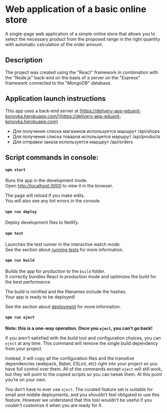 # Web application of a basic online store

A single-page web application of a simple online store that allows you to select
the necessary product from the proposed range in the right quantity with
automatic calculation of the order amount.

## Description

The project was created using the "React" framework in combination with the
"Node.js" back-end on the basis of a server on the "Express" framework connected
to the "MongoDB" database.

## Application launch instructions

This app uses a back-end server at
[https://delivery-app-eduard-konovka.herokuapp.com/](https://delivery-app-eduard-konovka.herokuapp.com)

- Для получения списка магазинов используется маршрут /api/shops
- Для получения списка товаров используется маршрут /api/products
- Для отправки заказа используется маршрут /api/orders

## Script commands in console:

#### `npm start`

Runs the app in the development mode.\
Open [http://localhost:3000](http://localhost:3000) to view it in the browser.

The page will reload if you make edits.\
You will also see any lint errors in the console.

#### `npm run deploy`

Deploy development files to Netlify.

#### `npm test`

Launches the test runner in the interactive watch mode.\
See the section about [running tests](https://facebook.github.io/create-react-app/docs/running-tests)
for more information.

#### `npm run build`

Builds the app for production to the `build` folder.\
It correctly bundles React in production mode and optimizes the build for the best
performance.

The build is minified and the filenames include the hashes.\
Your app is ready to be deployed!

See the section about
[deployment](https://facebook.github.io/create-react-app/docs/deployment) for
more information.

#### `npm run eject`

**Note: this is a one-way operation. Once you `eject`, you can’t go back!**

If you aren’t satisfied with the build tool and configuration choices, you can
`eject` at any time. This command will remove the single build dependency from
your project.

Instead, it will copy all the configuration files and the transitive
dependencies (webpack, Babel, ESLint, etc) right into your project so you have
full control over them. All of the commands except `eject` will still work, but
they will point to the copied scripts so you can tweak them. At this point
you’re on your own.

You don’t have to ever use `eject`. The curated feature set is suitable for
small and middle deployments, and you shouldn’t feel obligated to use this
feature. However we understand that this tool wouldn’t be useful if you couldn’t
customize it when you are ready for it.

